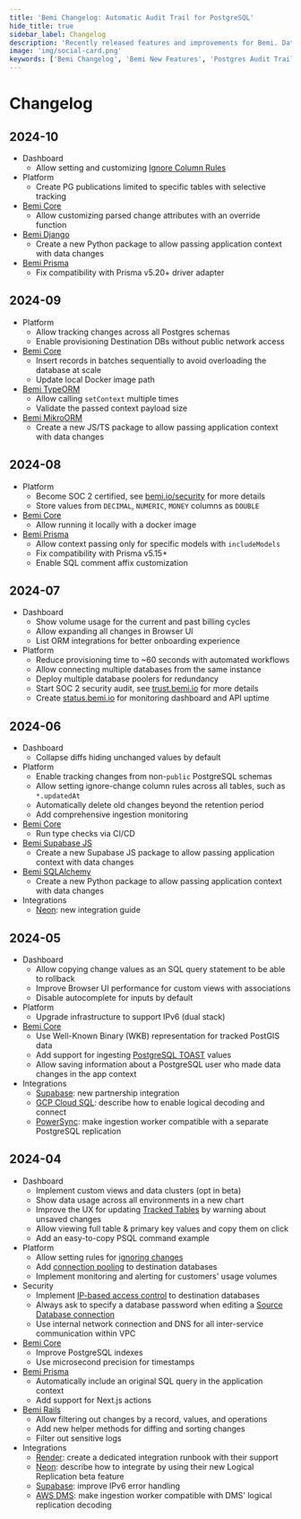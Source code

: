 ```yaml
---
title: 'Bemi Changelog: Automatic Audit Trail for PostgreSQL'
hide_title: true
sidebar_label: Changelog
description: 'Recently released features and improvements for Bemi. Database change tracking for troubleshooting, reporting, data recovery, and audit purposes.'
image: 'img/social-card.png'
keywords: ['Bemi Changelog', 'Bemi New Features', 'Postgres Audit Trails', 'Change Data Capture', 'Database Changes']
---
```


# Changelog

## 2024-10

* Dashboard
  * Allow setting and customizing [Ignore Column Rules](https://docs.bemi.io/postgresql/source-database#ignoring-by-columns)
* Platform
  * Create PG publications limited to specific tables with selective tracking
* [Bemi Core](https://github.com/BemiHQ/bemi)
  * Allow customizing parsed change attributes with an override function
* [Bemi Django](https://github.com/BemiHQ/bemi-django)
  * Create a new Python package to allow passing application context with data changes
* [Bemi Prisma](https://github.com/BemiHQ/bemi-prisma)
  * Fix compatibility with Prisma v5.20+ driver adapter

## 2024-09

* Platform
  * Allow tracking changes across all Postgres schemas
  * Enable provisioning Destination DBs without public network access
* [Bemi Core](https://github.com/BemiHQ/bemi)
  * Insert records in batches sequentially to avoid overloading the database at scale
  * Update local Docker image path
* [Bemi TypeORM](https://github.com/BemiHQ/bemi-typeorm)
  * Allow calling `setContext` multiple times
  * Validate the passed context payload size
* [Bemi MikroORM](https://github.com/BemiHQ/bemi-mikro-orm)
  * Create a new JS/TS package to allow passing application context with data changes

## 2024-08

* Platform
  * Become SOC 2 certified, see [bemi.io/security](https://bemi.io/security) for more details
  * Store values from `DECIMAL`, `NUMERIC`, `MONEY` columns as `DOUBLE`
* [Bemi Core](https://github.com/BemiHQ/bemi)
  * Allow running it locally with a docker image
* [Bemi Prisma](https://github.com/BemiHQ/bemi-prisma)
  * Allow context passing only for specific models with `includeModels`
  * Fix compatibility with Prisma v5.15+
  * Enable SQL comment affix customization

## 2024-07

* Dashboard
  * Show volume usage for the current and past billing cycles
  * Allow expanding all changes in Browser UI
  * List ORM integrations for better onboarding experience
* Platform
  * Reduce provisioning time to ~60 seconds with automated workflows
  * Allow connecting multiple databases from the same instance
  * Deploy multiple database poolers for redundancy
  * Start SOC 2 security audit, see [trust.bemi.io](https://trust.bemi.io/) for more details
  * Create [status.bemi.io](https://status.bemi.io/) for monitoring dashboard and API uptime

## 2024-06

* Dashboard
  * Collapse diffs hiding unchanged values by default
* Platform
  * Enable tracking changes from non-`public` PostgreSQL schemas
  * Allow setting ignore-change column rules across all tables, such as `*.updatedAt`
  * Automatically delete old changes beyond the retention period
  * Add comprehensive ingestion monitoring
* [Bemi Core](https://github.com/BemiHQ/bemi)
  * Run type checks via CI/CD
* [Bemi Supabase JS](https://github.com/BemiHQ/bemi-supabase-js)
  * Create a new Supabase JS package to allow passing application context with data changes
* [Bemi SQLAlchemy](https://github.com/BemiHQ/bemi-sqlalchemy)
  * Create a new Python package to allow passing application context with data changes
* Integrations
  * [Neon](https://neon.tech/docs/guides/bemi): new integration guide

## 2024-05

* Dashboard
  * Allow copying change values as an SQL query statement to be able to rollback
  * Improve Browser UI performance for custom views with associations
  * Disable autocomplete for inputs by default
* Platform
  * Upgrade infrastructure to support IPv6 (dual stack)
* [Bemi Core](https://github.com/BemiHQ/bemi)
  * Use Well-Known Binary (WKB) representation for tracked PostGIS data
  * Add support for ingesting [PostgreSQL TOAST](https://www.postgresql.org/docs/current/storage-toast.html) values
  * Allow saving information about a PostgreSQL user who made data changes in the app context
* Integrations
  * [Supabase](https://supabase.com/partners/integrations/bemi): new partnership integration
  * [GCP Cloud SQL](/hosting/gcp): describe how to enable logical decoding and connect
  * [PowerSync](https://www.powersync.com): make ingestion worker compatible with a separate PostgreSQL replication

## 2024-04

* Dashboard
  * Implement custom views and data clusters (opt in beta)
  * Show data usage across all environments in a new chart
  * Improve the UX for updating [Tracked Tables](https://docs.bemi.io/postgresql/source-database#tracking-by-tables) by warning about unsaved changes
  * Allow viewing full table & primary key values and copy them on click
  * Add an easy-to-copy PSQL command example
* Platform
  * Allow setting rules for [ignoring changes](https://docs.bemi.io/postgresql/source-database#ignoring-by-columns)
  * Add [connection pooling](https://docs.bemi.io/postgresql/destination-database#connection-pooling) to destination databases
  * Implement monitoring and alerting for customers' usage volumes
* Security
  * Implement [IP-based access control](https://docs.bemi.io/destination-database#ip-based-access-control) to destination databases
  * Always ask to specify a database password when editing a [Source Database connection](https://docs.bemi.io/source-database#connection)
  * Use internal network connection and DNS for all inter-service communication within VPC
* [Bemi Core](https://github.com/BemiHQ/bemi)
  * Improve PostgreSQL indexes
  * Use microsecond precision for timestamps
* [Bemi Prisma](https://github.com/BemiHQ/bemi-prisma)
  * Automatically include an original SQL query in the application context
  * Add support for Next.js actions
* [Bemi Rails](https://github.com/BemiHQ/bemi-rails)
  * Allow filtering out changes by a record, values, and operations
  * Add new helper methods for diffing and sorting changes
  * Filter out sensitive logs
* Integrations
  * [Render](/hosting/render): create a dedicated integration runbook with their support
  * [Neon](/hosting/neon): describe how to integrate by using their new Logical Replication beta feature
  * [Supabase](/hosting/supabase): improve IPv6 error handling
  * [AWS DMS](https://aws.amazon.com/dms/): make ingestion worker compatible with DMS' logical replication decoding
